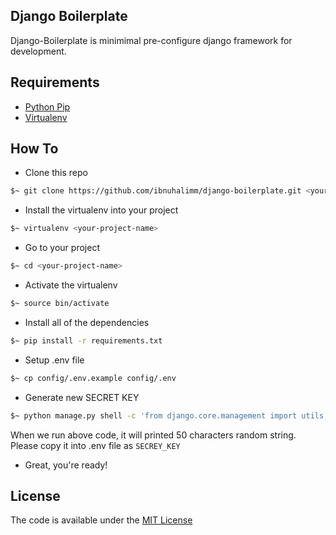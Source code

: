 ## Django Boilerplate
Django-Boilerplate is minimimal pre-configure django framework for development.

## Requirements
- [Python Pip](https://pip.pypa.io/en/stable/installing/)
- [Virtualenv](https://virtualenv.pypa.io/en/latest/installation.html)

## How To
- Clone this repo
```bash
$~ git clone https://github.com/ibnuhalimm/django-boilerplate.git <your-project-name>
```

- Install the virtualenv into your project
```bash
$~ virtualenv <your-project-name>
```

- Go to your project
```bash
$~ cd <your-project-name>
```

- Activate the virtualenv
```bash
$~ source bin/activate
```

- Install all of the dependencies
```bash
$~ pip install -r requirements.txt
```

- Setup .env file
```bash
$~ cp config/.env.example config/.env
```

- Generate new SECRET KEY
```bash
$~ python manage.py shell -c 'from django.core.management import utils; print(utils.get_random_secret_key())'
```
When we run above code, it will printed 50 characters random string. Please copy it into .env file as `SECREY_KEY`

- Great, you're ready!


## License
The code is available under the [MIT License](LICENSE.txt)